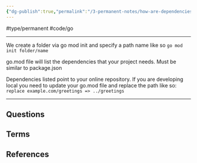 ```yaml
---
{"dg-publish":true,"permalink":"/3-permanent-notes/how-are-dependencies-tracked-in-go/","created":"2023-08-03T13:50:10.966+02:00","updated":"2023-08-04T14:00:19.957+02:00"}
---
```


#type/permanent #code/go 

---
We create a folder via go mod init and specify a path name like so
`go mod init folder/name`

go.mod file will list the dependencies that your project needs.
Must be similar to package.json

Dependencies listed point to your online repository. If you are developing local you need to update your go.mod file and replace the path like so: 
`replace example.com/greetings => ../greetings`


---
## Questions
## Terms

## References